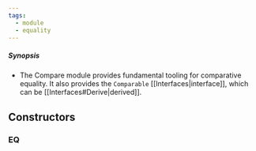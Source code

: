 ```yaml
---
tags:
  - module
  - equality
---
```

##### Synopsis
- The Compare module provides fundamental tooling for comparative equality. It also provides the `Comparable` [[Interfaces|interface]], which can be [[Interfaces#Derive|derived]].

## Constructors

### EQ


